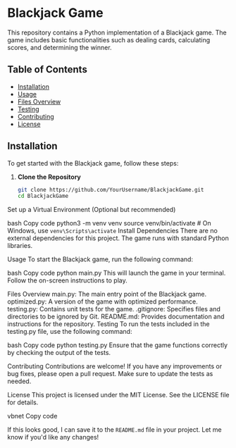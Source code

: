 # Blackjack Game

This repository contains a Python implementation of a Blackjack game. The game includes basic functionalities such as dealing cards, calculating scores, and determining the winner.

## Table of Contents
- [Installation](#installation)
- [Usage](#usage)
- [Files Overview](#files-overview)
- [Testing](#testing)
- [Contributing](#contributing)
- [License](#license)

## Installation

To get started with the Blackjack game, follow these steps:

1. **Clone the Repository**
   ```bash
   git clone https://github.com/YourUsername/BlackjackGame.git
   cd BlackjackGame
Set up a Virtual Environment (Optional but recommended)

bash
Copy code
python3 -m venv venv
source venv/bin/activate  # On Windows, use `venv\Scripts\activate`
Install Dependencies
There are no external dependencies for this project. The game runs with standard Python libraries.

Usage
To start the Blackjack game, run the following command:

bash
Copy code
python main.py
This will launch the game in your terminal. Follow the on-screen instructions to play.

Files Overview
main.py: The main entry point of the Blackjack game.
optimized.py: A version of the game with optimized performance.
testing.py: Contains unit tests for the game.
.gitignore: Specifies files and directories to be ignored by Git.
README.md: Provides documentation and instructions for the repository.
Testing
To run the tests included in the testing.py file, use the following command:

bash
Copy code
python testing.py
Ensure that the game functions correctly by checking the output of the tests.

Contributing
Contributions are welcome! If you have any improvements or bug fixes, please open a pull request. Make sure to update the tests as needed.

License
This project is licensed under the MIT License. See the LICENSE file for details.

vbnet
Copy code

If this looks good, I can save it to the `README.md` file in your project. Let me know if you'd like any changes!

